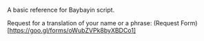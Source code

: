 
A basic reference for Baybayin script.

Request for a translation of your name or a phrase: (Request Form)[https://goo.gl/forms/oWubZVPk8byXBDCo1]
